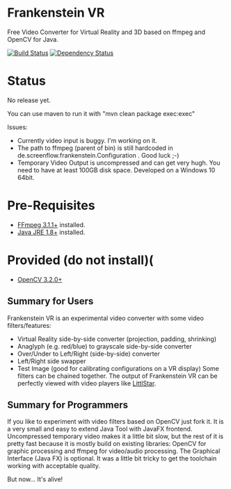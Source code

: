 # Frankenstein VR
Free Video Converter for Virtual Reality and 3D based on ffmpeg and OpenCV for Java.

[![Build Status](https://travis-ci.org/olir/Frankenstein.png)](https://travis-ci.org/olir/Frankenstein/builds) [![Dependency Status](https://www.versioneye.com/user/projects/594a6802368b0800421af505/badge.svg?style=flat-square)](https://www.versioneye.com/user/projects/594a6802368b0800421af505)

# Status
No release yet. 

You can use maven to run it with "mvn clean package exec:exec"

Issues:
- Currently video input is buggy. I'm working on it.
- The path to ffmpeg (parent of bin) is still hardcoded in de.screenflow.frankenstein.Configuration . Good luck ;-)
- Temporary Video Output is uncompressed and can get very hugh. You need to have at least 100GB disk space. Developed on a Windows 10 64bit.

# Pre-Requisites
- [FFmpeg 3.1.1+](https://java.com) installed.
- [Java JRE 1.8+](https://ffmpeg.org) installed.
# Provided (do not install)(
- [OpenCV 3.2.0+](http://www.opencv.org/releases.html)


## Summary for Users
Frankenstein VR is an experimental video converter with some video filters/features:
- Virtual Reality side-by-side converter (projection, padding, shrinking)
- Anaglyph (e.g. red/blue) to grayscale side-by-side converter
- Over/Under to Left/Right (side-by-side) converter
- Left/Right side swapper
- Test Image (good for calibrating configurations on a VR display)
Some filters can be chained together.
The output of Frankenstein VR can be perfectly viewed with video players like [LittlStar](http://littlstar.info).


## Summary for Programmers
If you like to experiment with video filters based on OpenCV just fork it.
It is a very small and easy to extend Java Tool with JavaFX frontend. 
Uncompressed temporary video makes it a little bit slow, but the rest of it is pretty fast because it is mostly build on existing libraries: OpenCV for graphic processing and ffmpeg for video/audio processing. The Graphical Interface (Java FX) is optional. It was a little bit tricky to get the toolchain working with acceptable quality. 


But now... It's alive!
